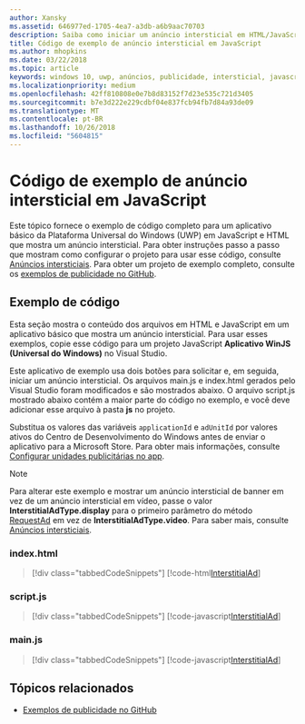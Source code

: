 ```yaml
---
author: Xansky
ms.assetid: 646977ed-1705-4ea7-a3db-a6b9aac70703
description: Saiba como iniciar um anúncio intersticial em HTML/JavaScript.
title: Código de exemplo de anúncio intersticial em JavaScript
ms.author: mhopkins
ms.date: 03/22/2018
ms.topic: article
keywords: windows 10, uwp, anúncios, publicidade, intersticial, javascript, código de exemplo
ms.localizationpriority: medium
ms.openlocfilehash: 42ff810808e0e7b8d83152f7d23e535c721d3405
ms.sourcegitcommit: b7e3d222e229cdbf04e837fcb94fb7d84a93de09
ms.translationtype: MT
ms.contentlocale: pt-BR
ms.lasthandoff: 10/26/2018
ms.locfileid: "5604815"
---
```

# <a name="interstitial-ad-sample-code-in-javascript"></a>Código de exemplo de anúncio intersticial em JavaScript

Este tópico fornece o exemplo de código completo para um aplicativo básico da Plataforma Universal do Windows (UWP) em JavaScript e HTML que mostra um anúncio intersticial. Para obter instruções passo a passo que mostram como configurar o projeto para usar esse código, consulte [Anúncios intersticiais](interstitial-ads.md). Para obter um projeto de exemplo completo, consulte os [exemplos de publicidade no GitHub](http://aka.ms/githubads).

## <a name="code-example"></a>Exemplo de código

Esta seção mostra o conteúdo dos arquivos em HTML e JavaScript em um aplicativo básico que mostra um anúncio intersticial. Para usar esses exemplos, copie esse código para um projeto JavaScript **Aplicativo WinJS (Universal do Windows)** no Visual Studio.

Este aplicativo de exemplo usa dois botões para solicitar e, em seguida, iniciar um anúncio intersticial. Os arquivos main.js e index.html gerados pelo Visual Studio foram modificados e são mostrados abaixo. O arquivo script.js mostrado abaixo contém a maior parte do código no exemplo, e você deve adicionar esse arquivo à pasta **js** no projeto.

Substitua os valores das variáveis ```applicationId``` e ```adUnitId``` por valores ativos do Centro de Desenvolvimento do Windows antes de enviar o aplicativo para a Microsoft Store. Para obter mais informações, consulte [Configurar unidades publicitárias no app](set-up-ad-units-in-your-app.md#live-ad-units).

> [!NOTE]
> Para alterar este exemplo e mostrar um anúncio intersticial de banner em vez de um anúncio intersticial em vídeo, passe o valor **InterstitialAdType.display** para o primeiro parâmetro do método [RequestAd](https://docs.microsoft.com/uwp/api/microsoft.advertising.winrt.ui.interstitialad.requestad) em vez de **InterstitialAdType.video**. Para saber mais, consulte [Anúncios intersticiais](interstitial-ads.md).

### <a name="indexhtml"></a>index.html

> [!div class="tabbedCodeSnippets"]
[!code-html[InterstitialAd](./code/AdvertisingSamples/InterstitialAdSamples/js/index.html#L1-L21)]

### <a name="scriptjs"></a>script.js

> [!div class="tabbedCodeSnippets"]
[!code-javascript[InterstitialAd](./code/AdvertisingSamples/InterstitialAdSamples/js/script.js#script)]

### <a name="mainjs"></a>main.js

> [!div class="tabbedCodeSnippets"]
[!code-javascript[InterstitialAd](./code/AdvertisingSamples/InterstitialAdSamples/js/main.js#main)]

## <a name="related-topics"></a>Tópicos relacionados

* [Exemplos de publicidade no GitHub](http://aka.ms/githubads)

 
